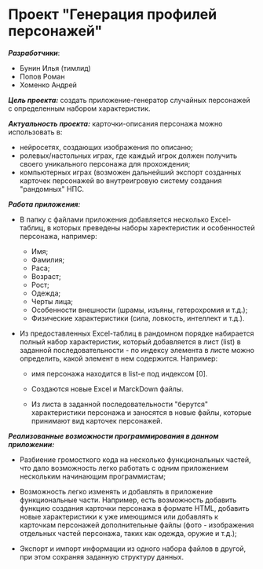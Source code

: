 # Проект "Генерация профилей персонажей"

**_Разработчики_**:
+ Бунин Илья (тимлид)
+ Попов Роман
+ Хоменко Андрей

**_Цель проекта:_** создать приложение-генератор случайных персонажей
с определенным набором характеристик.

**_Актуальность проекта:_** карточки-описания персонажа можно использовать в:
- нейросетях, создающих изображения по описаню;
- ролевых/настольных играх, где каждый игрок должен получить своего уникального персонажа для прохождения;
- компьютерных играх (возможен дальнейший экспорт созданных карточек персонажей во внутреигровую систему создания "рандомных" НПС.


**_Работа приложения:_**
- В папку с файлами приложения добавляется несколько Excel-таблиц, в которых преведены наборы харектеристик и особенностей персонажа, например:
	- Имя;
	- Фамилия;
	- Раса;
	- Возраст;
	- Рост;
	- Одежда;
	- Черты лица;
	- Особенности внешности (шрамы, изъяны, гетерохромия и т.д.);
	- Физические характеристики (сила, ловкость, интеллект и т.д.).

- Из предоставленных Excel-таблиц в рандомном порядке набирается полный набор характеристик, который добавляется в лист (list) в заданной последовательности - по индексу элемента в листе можно определить, какой элемент в нем содержится. Например:
	- имя персонажа находится в list-е под индексом [0].

	- Создаются новые Excel	и MarckDown файлы.

	- Из листа в заданной последовательности "берутся" характеристики
	персонажа и заносятся в новые файлы, которые принимают вид карточек персонажей.

**_Реализованные возможности программирования в данном приложении:_**

+ Разбиение громосткого кода на несколько функциональных частей,
	что дало возможность легко работать с одним приложением нескольким 
	начинающим программистам;

+ Возможность легко изменять и добавлять в приложение функциональные части.
	Например, есть возможность добавить функцию создания карточки персонажа в формате 
	HTML, добавить новые характеристики к уже имеющимся или добавлять к карточкам
	персонажей дополнительные файлы (фото - изображения отдельных частей персонажа, таких как одежда, оружие и т.д.);

+ Экспорт и импорт информации из одного набора файлов в другой, при этом
	сохраняя заданную структуру данных.
